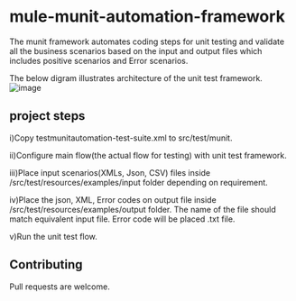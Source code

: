 # mule-munit-automation-framework
The munit framework automates coding steps for unit testing and validate all the business scenarios based on the input and output files which includes positive scenarios and Error scenarios.

The below digram illustrates architecture of the unit test framework.
![image](https://gecgithub01.walmart.com/storage/user/35039/files/f0fe9180-0a53-11ea-9adc-4b355885e927)


## project steps
i)Copy testmunitautomation-test-suite.xml to src/test/munit.

ii)Configure main flow(the actual flow for testing) with unit test framework.

iii)Place input scenarios(XMLs, Json, CSV) files inside /src/test/resources/examples/input folder depending on requirement.

iv)Place the json, XML, Error codes on output file inside /src/test/resources/examples/output folder. The name of the file should match equivalent input file. Error code will be placed .txt file.

v)Run the unit test flow.




## Contributing
Pull requests are welcome.
